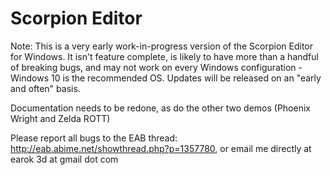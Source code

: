 # Scorpion Editor

Note: This is a very early work-in-progress version of the Scorpion Editor for Windows. It isn't feature complete, is likely to have more than a handful of breaking bugs, and may not work on every Windows configuration - Windows 10 is the recommended OS. Updates will be released on an "early and often" basis.

Documentation needs to be redone, as do the other two demos (Phoenix Wright and Zelda ROTT)

Please report all bugs to the EAB thread: http://eab.abime.net/showthread.php?p=1357780, or email me directly at earok 3d at gmail dot com

